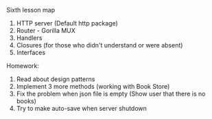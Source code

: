 Sixth lesson map

1. HTTP server (Default http package)
2. Router - Gorilla MUX 
3. Handlers 
4. Closures (for those who didn't understand or were absent)
5. Interfaces

Homework: 
1. Read about design patterns 
2. Implement 3 more methods (working with Book Store)
3. Fix the problem when json file is empty (Show user that there is no books)
4. Try to make auto-save when server shutdown